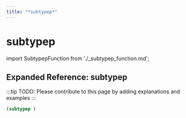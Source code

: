 ```yaml
---
title: "*subtypep*"
---
```


# subtypep

import SubtypepFunction from './_subtypep_function.md';

<SubtypepFunction />

## Expanded Reference: subtypep

:::tip
TODO: Please contribute to this page by adding explanations and examples
:::

```lisp
(subtypep )
```
